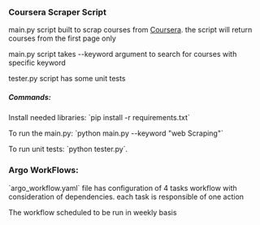 ### Coursera Scraper Script

<p>main.py script built to scrap courses from <a href="https://www.coursera.org">Coursera</a>. the script will return courses from the first page only</p>
<p>main.py script takes --keyword <value> argument to search for courses with specific keyword</p>
<p>tester.py script has some unit tests</p>

##### Commands:
<p>Install needed libraries: <span>`pip install -r requirements.txt`</span></p>
<p>To run the main.py: `python main.py --keyword "web Scraping"`</p>
<p>To run unit tests: `python tester.py`.</p>


### Argo WorkFlows:
<p>`argo_workflow.yaml` file has configuration of 4 tasks workflow with consideration of dependencies. each task is responsible of one action</p>
<p>The workflow scheduled to be run in weekly basis</p>